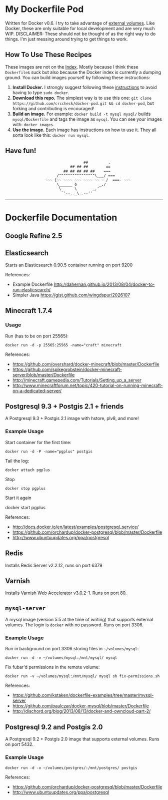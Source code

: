 # My Dockerfile Pod

Written for Docker v0.6. I try to take advantage of [external volumes]. Like
Docker, these are only suitable for local development and are very much WIP.
DISCLAIMER: These should not be thought of as the right way to do things. I'm
just messing around trying to get things to work.

  [external volumes]: http://blog.docker.io/2013/07/docker-0-5-0-external-volumes-advanced-networking-self-hosted-registry/#external_volumes]


## How To Use These Recipes

These images are not on the [Index][docker index]. Mostly because I think these
`Dockerfile`s suck but also because the Docker index is currently a dumping
ground. You can build images yourself by following these instructions:

1. **Install Docker.** I strongly suggest following these [instructions] to avoid
   having to type `sudo docker`.
2. **Download this repo.** The simplest way is to use this one:
   `git clone https://github.com/crccheck/docker-pod.git && cd docker-pod`, but
   forking and contributing is encouraged!
3. **Build an image.** For example: `docker build -t mysql mysql/` builds
   `mysql/Dockerfile` and tags the image as `mysql`. You can see your images
   with: `docker images`.
4. **Use the image.** Each image has instructions on how to use it. They all
   sorta look like this: `docker run mysql`.

  [docker index]: https://index.docker.io/
  [instructions]: http://docs.docker.io/en/latest/use/basics/#why-sudo


## Have fun!

                                       ##         .
                                 ## ## ##        ==
                              ## ## ## ## ##    ===
                           /""""""""""""""""\___/ ===
                      ~~~ {~~ ~~~~ ~~~ ~~~~ ~~ ~ /  ===- ~~~
                           \______ o          _,/
                            \      \       _,'
                             `'--.._\..--''

  [whale]:  https://gist.github.com/dhrp/5733652


----
# Dockerfile Documentation

## Google Refine 2.5


## Elasticsearch

Starts an Elasticsearch 0.90.5 container running on port 9200

References:

* Example Dockerfile http://dahernan.github.io/2013/08/04/docker-to-run-elasticsearch/
* Simpler Java https://gist.github.com/wingdspur/2026107

## Minecraft 1.7.4

### Usage

Run (has to be on port 25565):

    docker run -d -p 25565:25565 -name="craft" minecraft

References:

* https://github.com/overshard/docker-minecraft/blob/master/Dockerfile
* https://github.com/spikegrobstein/docker-minecraft-server/blob/master/Dockerfile
* http://minecraft.gamepedia.com/Tutorials/Setting_up_a_server
* http://www.minecraftforum.net/topic/420-tutorial-on-running-minecraft-on-a-dedicated-server/

## Postgresql 9.3 + Postgis 2.1 + friends

A Postgresql 9.3 + Postgis 2.1 image with hstore, plv8, and more!

### Example Usage

Start container for the first time:

    docker run -d -P -name="pgplus" postgis

Tail the log:

    docker attach pgplus

Stop

    docker stop pgplus

Start it again

   docker start pgplus

References:
* http://docs.docker.io/en/latest/examples/postgresql_service/
* https://github.com/orchardup/docker-postgresql/blob/master/Dockerfile
* http://www.ubuntuupdates.org/ppa/postgresql

## Redis

Installs Redis Server v2.2.12, runs on port 6379

## Varnish

Installs Varnish Web Accelerator v3.0.2-1. Runs on port 80.

## `mysql-server`

A mysql image (version 5.5 at the time of writing) that supports external
volumes. The login is `docker` with no password. Runs on port 3306.

### Example Usage

Run in background on port 3306 storing files in `~/volumes/mysql`:

    docker run -d -v ~/volumes/mysql:/mnt/mysql/ mysql

Fix fubar'd permissions in the remote volume:

    docker run -v ~/volumes/mysql:/mnt/mysql/ mysql sh fix-permissions.sh

References:
* https://github.com/kstaken/dockerfile-examples/tree/master/mysql-server
* https://github.com/paulczar/docker-mysql/blob/master/Dockerfile
* http://dischord.org/blog/2013/08/13/docker-and-owncloud-part-2/

## Postgresql 9.2 and Postgis 2.0

A Postgresql 9.2 + Postgis 2.0 image that supports external volumes. Runs on
port 5432.

### Example Usage

    docker run -d -v ~/volumes/postgres/:/mnt/postgres/ postgis

References:
* https://github.com/orchardup/docker-postgresql/blob/master/Dockerfile
* http://www.ubuntuupdates.org/ppa/postgresql

